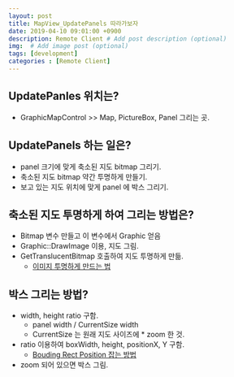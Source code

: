 ```yaml
---
layout: post
title: MapView_UpdatePanels 따라가보자
date: 2019-04-10 09:01:00 +0900
description: Remote Client # Add post description (optional)
img:  # Add image post (optional)
tags: [development]
categories : [Remote Client]
---
```


## UpdatePanles 위치는?
 - GraphicMapControl >> Map, PictureBox, Panel 그리는 곳.

## UpdatePanels 하는 일은?
 - panel 크기에 맞게 축소된 지도 bitmap 그리기.
 - 축소된 지도 bitmap 약간 투명하게 만들기.
 - 보고 있는 지도 위치에 맞게 panel 에 박스 그리기.

## 축소된 지도 투명하게 하여 그리는 방법은?
 - Bitmap 변수 만들고 이 변수에서 Graphic 얻음
 - Graphic::DrawImage 이용, 지도 그림.
 - GetTranslucentBitmap 호출하여 지도 투명하게 만듦.
    - [이미지 투명하게 만드는 법](/)

## 박스 그리는 방법?
 - width, height ratio 구함.
    - panel width / CurrentSize width
    - CurrentSize 는 원래 지도 사이즈에 * zoom 한 것.
 - ratio 이용하여 boxWidth, height, positionX, Y 구함.
    - [Bouding Rect Position 잡는 방법](/RC_MapView_Bounding_Rect_Position)
 - zoom 되어 있으면 박스 그림.
